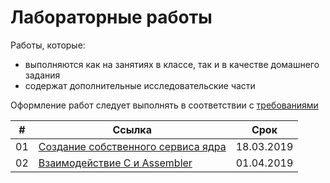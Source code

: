# Лабораторные работы

Работы, которые:
- выполняются как на занятиях в классе, так и в качестве домашнего задания
- содержат дополнительные исследовательские части

Оформление работ следует выполнять в соответствии с [требованиями](../instructions/how_make_labs.md)

|#|Ссылка|Срок|
|-|-|-|
|01|[Создание собственного сервиса ядра](01_New_system_call.md)|18.03.2019|
|02|[Взаимодействие C и Assembler](02_C_Assembler_communications.md)|01.04.2019|
